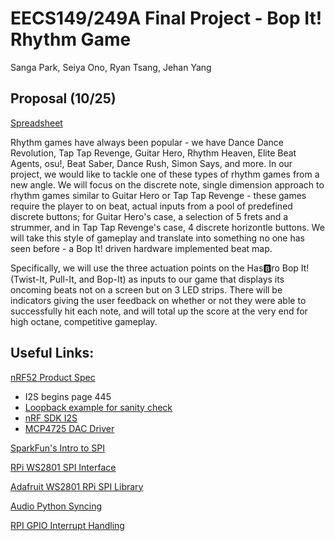# EECS149/249A Final Project - Bop It! Rhythm Game

Sanga Park, Seiya Ono, Ryan Tsang, Jehan Yang

## Proposal (10/25)

[Spreadsheet](https://docs.google.com/spreadsheets/d/1WutyDuHFwCbV_97uEuxx-2Y0jQ0Z9K7RMsq6U2ZCgrc/edit?usp=sharing)

Rhythm games have always been popular - we have Dance Dance Revolution, Tap Tap Revenge, Guitar Hero, Rhythm Heaven, Elite Beat Agents, osu!, Beat Saber, Dance Rush, Simon Says, and more. In our project, we would like to tackle one of these types of rhythm games from a new angle. We will focus on the discrete note, single dimension approach to rhythm games similar to Guitar Hero or Tap Tap Revenge - these games require the player to on beat, actual inputs from a pool of predefined discrete buttons; for Guitar Hero's case, a selection of 5 frets and a strummer, and in Tap Tap Revenge's case, 4 discrete horizontle buttons. We will take this style of gameplay and translate into something no one has seen before - a Bop It! driven hardware implemented beat map.

Specifically, we will use the three actuation points on the Has🅱️ro Bop It! (Twist-It, Pull-It, and Bop-It) as inputs to our game that displays its oncoming beats not on a screen but on 3 LED strips. There will be indicators giving the user feedback on whether or not they were able to successfully hit each note, and will total up the score at the very end for high octane, competitive gameplay.


## Useful Links:

[nRF52 Product Spec](https://infocenter.nordicsemi.com/pdf/nRF52832_PS_v1.4.pdf)

* I2S begins page 445
* [Loopback example for sanity check](https://infocenter.nordicsemi.com/index.jsp?topic=%2Fcom.nordic.infocenter.sdk5.v15.2.0%2Fi2s_example_loopback.html&cp=4_0_0_4_5_14)
* [nRF SDK I2S](https://infocenter.nordicsemi.com/index.jsp?topic=%2Fcom.nordic.infocenter.sdk5.v15.3.0%2Findex.html)
* [MCP4725 DAC Driver](https://infocenter.nordicsemi.com/index.jsp?topic=%2Fcom.nordic.infocenter.sdk5.v15.2.0%2Fi2s_example_loopback.html&cp=4_0_0_4_5_14)

[SparkFun's Intro to SPI](https://learn.sparkfun.com/tutorials/serial-peripheral-interface-spi/all)

[RPi WS2801 SPI Interface](https://tutorials-raspberrypi.com/how-to-control-a-raspberry-pi-ws2801-rgb-led-strip/)

[Adafruit WS2801 RPi SPI Library](https://github.com/adafruit/Adafruit_CircuitPython_WS2801)

[Audio Python Syncing](https://github.com/scottlawsonbc/audio-reactive-led-strip)

[RPI GPIO Interrupt Handling](http://raspberrywebserver.com/gpio/using-interrupt-driven-gpio.html)
